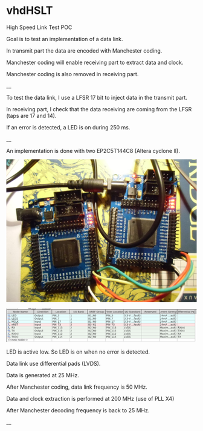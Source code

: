 # vhdHSLT
High Speed Link Test POC

Goal is to test an implementation of a data link.

In transmit part the data are encoded with Manchester coding.

Manchester coding will enable receiving part to extract data and clock.  

Manchester coding is also removed in receiving part.


__


To test the data link, I use a LFSR 17 bit to inject data in the transmit part.

In receiving part, I check that the data receiving are coming from the LFSR (taps are 17 and 14).

If an error is detected, a LED is on during 250 ms.


__


An implementation is done with two EP2C5T144C8 (Altera cyclone II).

![Image1](https://github.com/tirfil/vhdHSLT/blob/master/IMAGE/CIMG0033.JPG)

![Image1](https://github.com/tirfil/vhdHSLT/blob/master/IMAGE/testlinkpinout.png)

LED is active low. So LED is on when no error is detected.

Data link use differential pads (LVDS).

Data is generated at 25 MHz.

After Manchester coding, data link frequency is 50 MHz.

Data and clock extraction is performed at 200 MHz (use of PLL X4)

After Manchester decoding frequency is back to 25 MHz.

__


